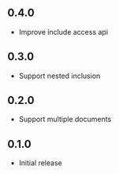 ## 0.4.0

- Improve include access api

## 0.3.0

- Support nested inclusion

## 0.2.0

- Support multiple documents

## 0.1.0

- Initial release
